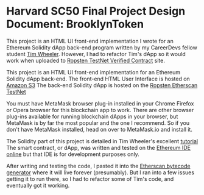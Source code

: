 # Harvard SC50 Final Project Design Document: BrooklynToken

This project is an HTML UI front-end implementation I wrote for an Ethereum Solidity dApp back-end program written by
my CareerDevs fellow student [Tim Wheeler](https://codesnippet.io/creating-your-own-cryptocurrency).
However, I had to refactor Tim's dApp so it would work when uploaded to [Ropsten TestNet Verified Contract](https://ropsten.etherscan.io/address/0xd74a0f3606dbc4ad636760a751ecacbbc294d288#code) site.

This project is an HTML UI front-end implementation for an Ethereum Solidity dApp back-end.
The front-end HTML User Interface is hosted on [Amazon S3](http://brooklyn-token-dapp.s3-website.us-east-2.amazonaws.com)
The back-end Solidity dApp is hosted on the [Ropsten Etherscan TestNet](https://ropsten.etherscan.io/address/0xd74a0f3606dbc4ad636760a751ecacbbc294d288#code)

You must have MetaMask browser plug-in installed in your Chrome Firefox or Opera browser for this blockchain app to work.
There are other browser plug-ins available for running blockchain dApps in your browser,
but MetaMask is by far the most popular and the one I recommend.
So if you don't have MetaMask installed, head on over to MetaMask.io and install it.

The Solidity part of this project is detailed in Tim Wheeler's excellent [tutorial](https://codesnippet.io/creating-your-own-cryptocurrency)
The smart contract, or dApp, was written and tested on the [Ethereum IDE online](https://remix.ethereum.org)
but that IDE is for development purposes only.

After writing and testing the code, I pasted it into the [Etherscan bytecode generator](https://ropsten.etherscan.io/verifyContract2k)
where it will live forever (presumably).  But I ran into a few issues getting it to run there, so I had to refactor some of Tim's code,
and eventually got it working.
